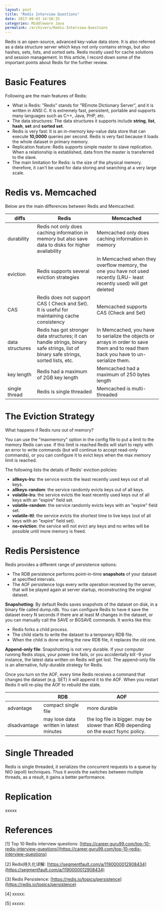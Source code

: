 ```yaml
---
layout: post
title: "Redis Interview Questions"
date: 2017-09-03 14:50:33
categories: Middleware Java
permalink: /archivers/Redis-Interview-Questions
---
```


Redis is an open-source, advanced key-value data store. It is also referred as a data structure server which keys not only contains strings, but also hashes, sets, lists, and sorted sets. Redis mostly used for cache solutions and session management. In this article, I record down some of the important points about Redis for the further review. 

<!--more-->

# Basic Features

Following are the main features of Redis:

- What is Redis: "Redis" stands for "REmote DIctionary Server", and it is written in ANSI C. It is extremely fast, persistent, portable and supports many languages such as C++, Java, PHP, etc. 
- The data structures: The data structures it supports include **string**, **list**, **hash**, **set** and **sorted set**.
- Redis is very fast: It is an in-memory key-value data store that can execute **10,0000** queries per second. Redis is very fast because it loads the whole dataset in primary memory.
- Replication feature: Redis supports simple master to slave replication. When a relationship is established, data from the master is transferred to the slave.
- The main limitation for Redis: is the size of the physical memory. therefore, it can't be used for data storing and searching at a very large scale.

# Redis vs. Memcached

Below are the main differences between Redis and Memcached:

| diffs           | Redis                                                        | Memcached                                                    |
| --------------- | ------------------------------------------------------------ | ------------------------------------------------------------ |
| durability      | Redis not only does caching information in memory but also save data to disks for higher availability | Memcached only does caching information in memory            |
| eviction        | Redis supports several eviction strategies                   | In Memcached when they overflow memory, the one you have not used recently (LRU- least recently used) will get deleted |
| CAS             | Redis does not support CAS ( Check and Set). It is useful for maintaining cache consistency | Memcached supports CAS (Check and Set)                       |
| data structures | Redis has got stronger data structures; it can handle strings, binary safe strings, list of binary safe strings, sorted lists, etc. | In Memcached, you have to serialize the objects or arrays in order to save them and to read them back you have to un-serialize them. |
| key length      | Redis had a maximum of 2GB key length                        | Memcached had a maximum of 250 bytes length                  |
| single thread   | Redis is single threaded                                     | Memcached is multi-threaded                                  |

# The Eviction Strategy

What happens if Redis runs out of memory? 

You can use the "maxmemory" option in the config file to put a limit to the memory Redis can use. If this limit is reached Redis will start to reply with an error to write commands (but will continue to accept read-only commands), or you can configure it to evict keys when the max memory limit is reached.

The following lists the details of Redis' eviction policies:

- **allkeys-lru**: the service evicts the least recently used keys out of all keys.
- **allkeys-random**: the service randomly evicts keys out of all keys.
- **volatile-lru**: the service evicts the least recently used keys out of all keys with an "expire" field set.
- **volatile-random**: the service randomly evicts keys with an "expire" field set.
- **volatile-ttl**: the service evicts the shortest time to live keys (out of all keys with an "expire" field set).
- **no-eviction**: the service will not evict any keys and no writes will be possible until more memory is freed.

# Redis Persistence

Redis provides a different range of persistence options:

- The RDB persistence performs point-in-time **snapshots** of your dataset at specified intervals.
- The AOF persistence logs every write operation received by the server, that will be played again at server startup, reconstructing the original dataset.

**Snapshotting**: By default Redis saves snapshots of the dataset on disk, in a binary file called dump.rdb. You can configure Redis to have it save the dataset every N seconds if there are at least M changes in the dataset, or you can manually call the SAVE or BGSAVE commands. It works like this:

- Redis forks a child process.
- The child starts to write the dataset to a temporary RDB file.
- When the child is done writing the new RDB file, it replaces the old one.

**Append-only file**: Snapshotting is not very durable. If your computer running Redis stops, your power line fails, or you accidentally kill -9 your instance, the latest data written on Redis will get lost. The append-only file is an alternative, fully-durable strategy for Redis.

Once you turn on the AOF, every time Redis receives a command that changes the dataset (e.g. SET) it will append it to the AOF. When you restart Redis it will re-play the AOF to rebuild the state.

|              | RDB                                     | AOF                                                          |
| ------------ | --------------------------------------- | ------------------------------------------------------------ |
| advantage    | compact single file                     | more durable                                                 |
| disadvantage | may lose data written in latest minutes | the log file is bigger.  may be slower than RDB depending on the exact fsync policy. |

# Single Threaded

Redis is single threaded, it serializes the concurrent requests to a queue by NIO (epoll) techniques. Thus it avoids the switches between multiple threads, as a result, it gains a better performance.

# Replication

xxxxx

# References

[1] Top 10 Redis interview questions: [https://career.guru99.com/top-10-redis-interview-questions](https://career.guru99.com/top-10-redis-interview-questions)

[2] Redis持久化详解: [https://segmentfault.com/a/1190000012908434](https://segmentfault.com/a/1190000012908434)

[3] Redis Persistence: [https://redis.io/topics/persistence](https://redis.io/topics/persistence)

[4] xxxxx: []()

[5] xxxxx: []()



